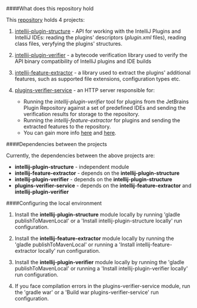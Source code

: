 ####What does this repository hold

This [repository](https://github.com/JetBrains/intellij-plugin-verifier/) holds 4 projects:
1) [intellij-plugin-structure](intellij-plugin-structure) - API for working with the IntelliJ Plugins and IntelliJ IDEs:
reading the plugins' descriptors (_plugin.xml_ files), reading class files, veryfying the plugins' structures.

2) [intellij-plugin-verifier](.) - a bytecode verification library used to verify the API binary compatibility of 
IntelliJ plugins and IDE builds

3) [intellij-feature-extractor](intellij-feature-extractor) - a library used to extract the plugins' additional features,
such as supported file extensions, configuration types etc.

4) [plugins-verifier-service](plugins-verifier-service) - an HTTP server responsible for:
   * Running the _intellij-plugin-verifier_ tool for
     plugins from the JetBrains Plugin Repository against a set of predefined IDEs and sending 
     the verification results for storage to the repository.
   * Running the _intellij-feature-extractor_ for plugins and sending the extracted features to the repository.
   * You can gain more info [here](https://confluence.jetbrains.com/display/PLREP/plugin-verifier+integration+with+the+plugins.jetbrains.com) and [here](https://confluence.jetbrains.com/display/PLREP/features-extractor+integration+with+the+plugins.jetbrains.com).

####Dependencies between the projects

Currently, the dependencies between the above projects are:

- **intellij-plugin-structure** - independent module
- **intellij-feature-extractor** - depends on the **intellij-plugin-structure**
- **intellij-plugin-verifier** - depends on the **intellij-plugin-structure**
- **plugins-verifier-service** - depends on the **intellij-feature-extractor** and **intellij-plugin-verifier**

####Configuring the local environment

1) Install the **intellij-plugin-structure** module locally by running 'gladle publishToMavenLocal' or 
a 'Install intellij-plugin-structure locally' run configuration.

2) Install the **intellij-feature-extractor** module locally by running the 'gladle publishToMavenLocal' or running 
a 'Install intellij-feature-extractor locally' run configuration.

3) Install the **intellij-plugin-verifier** module locally by running the 'gladle publishToMavenLocal' or running 
a 'Install intellij-plugin-verifier locally' run configuration.

4) If you face compilation errors in the plugins-verifier-service module, run the 'gradle war' or
a 'Build war plugins-verifier-service' run configuration.  